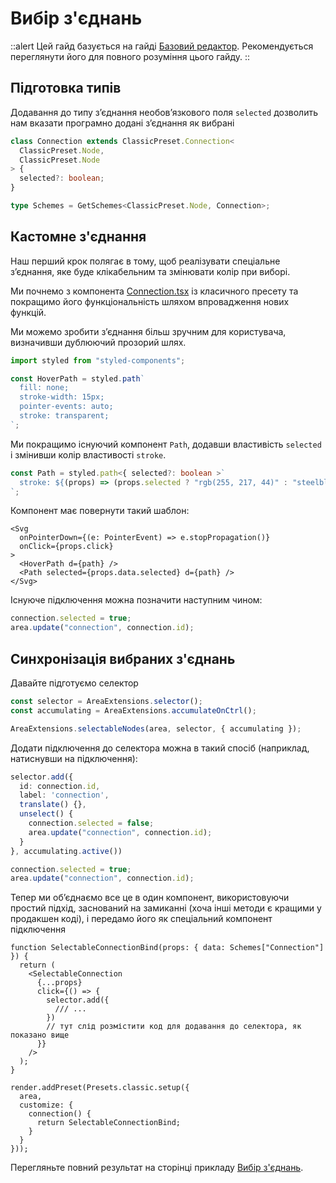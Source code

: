 # Вибір з'єднань

::alert
Цей гайд базується на гайді [Базовий редактор](/uk/docs/guides/basic). Рекомендується переглянути його для повного розуміння цього гайду.
::

## Підготовка типів

Додавання до типу з’єднання необов’язкового поля `selected` дозволить нам вказати програмно додані з’єднання як вибрані

```ts
class Connection extends ClassicPreset.Connection<
  ClassicPreset.Node,
  ClassicPreset.Node
> {
  selected?: boolean;
}

type Schemes = GetSchemes<ClassicPreset.Node, Connection>;
```

## Кастомне з'єднання

Наш перший крок полягає в тому, щоб реалізувати спеціальне з’єднання, яке буде клікабельним та змінювати колір при виборі.

Ми почнемо з компонента [Connection.tsx](https://github.com/retejs/react-render-plugin/blob/next/src/presets/classic/components/Connection.tsx) із класичного пресету та покращимо його функціональність шляхом впровадження нових функцій.

Ми можемо зробити з’єднання більш зручним для користувача, визначивши дублюючий прозорий шлях.

```ts
import styled from "styled-components";

const HoverPath = styled.path`
  fill: none;
  stroke-width: 15px;
  pointer-events: auto;
  stroke: transparent;
`;
```

Ми покращимо існуючий компонент `Path`, додавши властивість `selected` і змінивши колір властивості `stroke`.

```ts
const Path = styled.path<{ selected?: boolean >`
  stroke: ${(props) => (props.selected ? "rgb(255, 217, 44)" : "steelblue")};
`;

```

Компонент має повернути такий шаблон:

```tsx
<Svg
  onPointerDown={(e: PointerEvent) => e.stopPropagation()}
  onClick={props.click}
>
  <HoverPath d={path} />
  <Path selected={props.data.selected} d={path} />
</Svg>
```


Існуюче підключення можна позначити наступним чином:

```ts
connection.selected = true;
area.update("connection", connection.id);
```

## Синхронізація вибраних з'єднань

Давайте підготуємо селектор

```ts
const selector = AreaExtensions.selector();
const accumulating = AreaExtensions.accumulateOnCtrl();

AreaExtensions.selectableNodes(area, selector, { accumulating });
```

Додати підключення до селектора можна в такий спосіб (наприклад, натиснувши на підключення):

```ts
selector.add({
  id: connection.id,
  label: 'connection',
  translate() {},
  unselect() {
    connection.selected = false;
    area.update("connection", connection.id);
  }
}, accumulating.active())

connection.selected = true;
area.update("connection", connection.id);
```

Тепер ми об’єднаємо все це в один компонент, використовуючи простий підхід, заснований на замиканні (хоча інші методи є кращими у продакшен коді), і передамо його як спеціальний компонент підключення

```tsx
function SelectableConnectionBind(props: { data: Schemes["Connection"] }) {
  return (
    <SelectableConnection
      {...props}
      click={() => {
        selector.add({
          /// ...
        })
        // тут слід розмістити код для додавання до селектора, як показано вище
      }}
    />
  );
}

render.addPreset(Presets.classic.setup({
  area,
  customize: {
    connection() {
      return SelectableConnectionBind;
    }
  }
}));
```

Перегляньте повний результат на сторінці прикладу [Вибір з'єднань](/uk/examples/selectable-connections).
